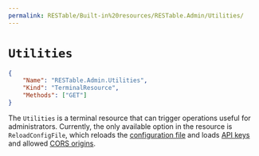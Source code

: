 ```yaml
---
permalink: RESTable/Built-in%20resources/RESTable.Admin/Utilities/
---
```


# `Utilities`

```json
{
    "Name": "RESTable.Admin.Utilities",
    "Kind": "TerminalResource",
    "Methods": ["GET"]
}
```

The `Utilities` is a terminal resource that can trigger operations useful for administrators. Currently, the only available option in the resource is `ReloadConfigFile`, which reloads the [configuration file](../../../Administering%20a%20RESTable%20API/Configuration) and loads [API keys](../../../Administering%20a%20RESTable%20API/API%20keys) and allowed [CORS origins](../../../Administering%20a%20RESTable%20API/CORS).
